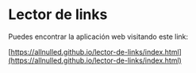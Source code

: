 # Lector de links

Puedes encontrar la aplicación web visitando este link:

[https://allnulled.github.io/lector-de-links/index.html](https://allnulled.github.io/lector-de-links/index.html)